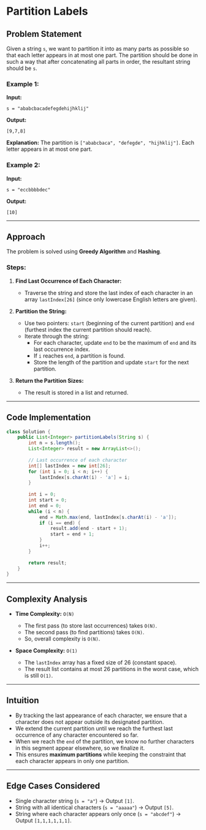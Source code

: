 # Partition Labels

## Problem Statement
Given a string `s`, we want to partition it into as many parts as possible so that each letter appears in at most one part. The partition should be done in such a way that after concatenating all parts in order, the resultant string should be `s`.

### Example 1:
**Input:**
```plaintext
s = "ababcbacadefegdehijhklij"
```
**Output:**
```plaintext
[9,7,8]
```
**Explanation:**
The partition is `["ababcbaca", "defegde", "hijhklij"]`. Each letter appears in at most one part.

### Example 2:
**Input:**
```plaintext
s = "eccbbbbdec"
```
**Output:**
```plaintext
[10]
```

---
## Approach
The problem is solved using **Greedy Algorithm** and **Hashing**.

### Steps:
1. **Find Last Occurrence of Each Character:**
   - Traverse the string and store the last index of each character in an array `lastIndex[26]` (since only lowercase English letters are given).

2. **Partition the String:**
   - Use two pointers: `start` (beginning of the current partition) and `end` (furthest index the current partition should reach).
   - Iterate through the string:
     - For each character, update `end` to be the maximum of `end` and its last occurrence index.
     - If `i` reaches `end`, a partition is found.
     - Store the length of the partition and update `start` for the next partition.

3. **Return the Partition Sizes:**
   - The result is stored in a list and returned.

---
## Code Implementation
```java
class Solution {
    public List<Integer> partitionLabels(String s) {
        int n = s.length();
        List<Integer> result = new ArrayList<>();
        
        // Last occurrence of each character
        int[] lastIndex = new int[26];
        for (int i = 0; i < n; i++) {
            lastIndex[s.charAt(i) - 'a'] = i;
        }
        
        int i = 0;
        int start = 0;
        int end = 0;
        while (i < n) {
            end = Math.max(end, lastIndex[s.charAt(i) - 'a']);
            if (i == end) {
                result.add(end - start + 1);
                start = end + 1;
            }
            i++;
        }
        
        return result;
    }
}
```

---
## Complexity Analysis
- **Time Complexity:** `O(N)`
  - The first pass (to store last occurrences) takes `O(N)`.
  - The second pass (to find partitions) takes `O(N)`.
  - So, overall complexity is `O(N)`.

- **Space Complexity:** `O(1)`
  - The `lastIndex` array has a fixed size of 26 (constant space).
  - The result list contains at most 26 partitions in the worst case, which is still `O(1)`.

---
## Intuition
- By tracking the last appearance of each character, we ensure that a character does not appear outside its designated partition.
- We extend the current partition until we reach the furthest last occurrence of any character encountered so far.
- When we reach the `end` of the partition, we know no further characters in this segment appear elsewhere, so we finalize it.
- This ensures **maximum partitions** while keeping the constraint that each character appears in only one partition.

---
## Edge Cases Considered
- Single character string (`s = "a"`) → Output `[1]`.
- String with all identical characters (`s = "aaaaa"`) → Output `[5]`.
- String where each character appears only once (`s = "abcdef"`) → Output `[1,1,1,1,1,1]`.



